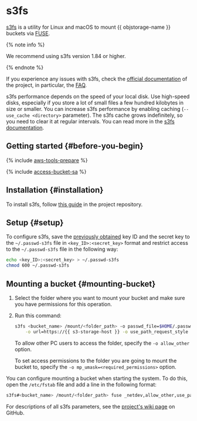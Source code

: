 # s3fs

[s3fs](https://github.com/s3fs-fuse/s3fs-fuse) is a utility for Linux and macOS to mount {{ objstorage-name }} buckets via [FUSE](https://en.wikipedia.org/wiki/Filesystem_in_Userspace).

{% note info %}

We recommend using s3fs version 1.84 or higher.

{% endnote %}

If you experience any issues with s3fs, check the [official documentation](https://github.com/s3fs-fuse/s3fs-fuse/wiki) of the project, in particular, the [FAQ](https://github.com/s3fs-fuse/s3fs-fuse/wiki/FAQ).

s3fs performance depends on the speed of your local disk. Use high-speed disks, especially if you store a lot of small files a few hundred kilobytes in size or smaller. You can increase s3fs performance by enabling caching (`--use_cache <directory>` parameter). The s3fs cache grows indefinitely, so you need to clear it at regular intervals. You can read more in the [s3fs documentation](https://github.com/s3fs-fuse/s3fs-fuse/wiki/Fuse-Over-Amazon#details).

## Getting started {#before-you-begin}

{% include [aws-tools-prepare](../../_includes/aws-tools/aws-tools-prepare.md) %}

{% include [access-bucket-sa](../../_includes/storage/access-bucket-sa.md) %}

## Installation {#installation}

To install s3fs, follow [this guide](https://github.com/s3fs-fuse/s3fs-fuse#installation) in the project repository.

## Setup {#setup}

To configure s3fs, save the [previously obtained](#before-you-begin) key ID and the secret key to the `~/.passwd-s3fs` file in `<key_ID>:<secret_key>` format and restrict access to the `~/.passwd-s3fs` file in the following way:

```bash
echo <key_ID>:<secret_key> > ~/.passwd-s3fs
chmod 600 ~/.passwd-s3fs
```

## Mounting a bucket {#mounting-bucket}

1. Select the folder where you want to mount your bucket and make sure you have permissions for this operation.
1. Run this command:

    ```bash
    s3fs <bucket_name> /mount/<folder_path> -o passwd_file=$HOME/.passwd-s3fs \
        -o url=https://{{ s3-storage-host }} -o use_path_request_style
    ```

   To allow other PC users to access the folder, specify the `-o allow_other` option.
   
   To set access permissions to the folder you are going to mount the bucket to, specify the `-o mp_umask=<required_permissions>` option.

You can configure mounting a bucket when starting the system. To do this, open the `/etc/fstab` file and add a line in the following format:

```bash
s3fs#<bucket_name> /mount/<folder_path> fuse _netdev,allow_other,use_path_request_style,url=https://{{ s3-storage-host }},passwd_file=/home/<username>/.passwd-s3fs 0 0
```

For descriptions of all s3fs parameters, see the [project's wiki page](https://github.com/s3fs-fuse/s3fs-fuse/wiki/Fuse-Over-Amazon) on GitHub.

